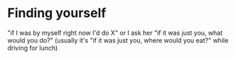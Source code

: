 # Finding yourself

"if I was by myself right now I'd do X" or I ask her "if it was just you, what would you do?" (usually it's "if it was just you, where would you eat?" while driving for lunch)
